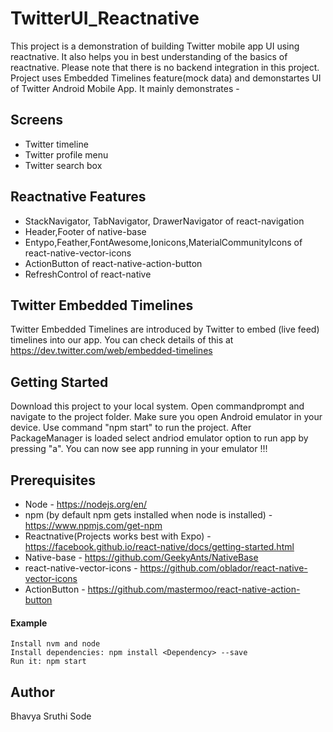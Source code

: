 # TwitterUI_Reactnative

This project is a demonstration of building Twitter mobile app UI using reactnative. It also helps you in best understanding of the basics of reactnative. Please note that there is no backend integration in this project. Project uses Embedded Timelines feature(mock data) and demonstartes UI of Twitter Android Mobile App. It mainly demonstrates -

## Screens

- Twitter timeline
- Twitter profile menu
- Twitter search box

## Reactnative Features

- StackNavigator, TabNavigator, DrawerNavigator of react-navigation
- Header,Footer of native-base
- Entypo,Feather,FontAwesome,Ionicons,MaterialCommunityIcons of react-native-vector-icons
- ActionButton of react-native-action-button
- RefreshControl of react-native

## Twitter Embedded Timelines 

Twitter Embedded Timelines are introduced by Twitter to embed (live feed) timelines into our app. You can check details of this at https://dev.twitter.com/web/embedded-timelines

## Getting Started

Download this project to your local system. Open commandprompt and navigate to the project folder. Make sure you open Android emulator in your device. Use command "npm start" to run the project. After PackageManager is loaded select andriod emulator option to run app by pressing "a". You can now see app running in your emulator !!!

## Prerequisites

- Node - https://nodejs.org/en/
- npm (by default npm gets installed when node is installed) - https://www.npmjs.com/get-npm
- Reactnative(Projects works best with Expo) - https://facebook.github.io/react-native/docs/getting-started.html
- Native-base - https://github.com/GeekyAnts/NativeBase
- react-native-vector-icons - https://github.com/oblador/react-native-vector-icons
- ActionButton - https://github.com/mastermoo/react-native-action-button

#### Example 
```
Install nvm and node
Install dependencies: npm install <Dependency> --save
Run it: npm start
```
## Author

Bhavya Sruthi Sode
